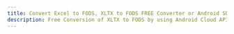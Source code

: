 ---title: Convert Excel to FODS, XLTX to FODS FREE Converter or Android SDKdescription: Free Conversion of XLTX to FODS by using Android Cloud APIs & SDKs. Also Create, Edit & Render Microsoft Excel, CSV and SpreadsheetML worksheets or spreadsheet in the Cloud.---